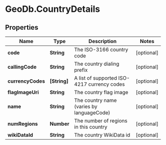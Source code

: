 # GeoDb.CountryDetails

## Properties
Name | Type | Description | Notes
------------ | ------------- | ------------- | -------------
**code** | **String** | The ISO-3166 country code | [optional] 
**callingCode** | **String** | The country dialing prefix | [optional] 
**currencyCodes** | **[String]** | A list of supported ISO-4217 currency codes | [optional] 
**flagImageUri** | **String** | The country flag image | [optional] 
**name** | **String** | The country name (varies by languageCode) | [optional] 
**numRegions** | **Number** | The number of regions in this country | [optional] 
**wikiDataId** | **String** | The country WikiData id | [optional] 


